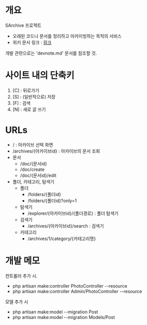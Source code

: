# 개요 
SArchive 프로젝트
* 오래된 코드나 문서를 정리하고 아카이빙하는 목적의 서비스
* 위키 문서 링크 : [링크](https://swiki.asv.kr/wiki/개발:SARChive_프로젝트)


개발 관련으로는 'devnote.md' 문서를 참조할 것.


# 사이트 내의 단축키

1. [C] : 뒤로가기
2. [S] : (일반적으로) 저장
3. [F] : 검색
4. [N] : 새로 글 쓰기



# URLs
* / : 아카이브 선택 화면
* /archives/{아카이브id} : 아카이브의 문서 조회
* 문서
  * /doc/{문서id}
  * /doc/create
  * /doc/{문서id}/edit
* 폴더, 카테고리, 탐색기
  * 폴더
    * /folders/{폴더id}
    * /folders/{폴더id}?only=1
  * 탐색기
    * /explorer/{아카이브id}/{폴더경로} : 폴더 탐색기
  * 검색기
    * /archives/{아카이브id}/search : 검색기
  * 카테고리
    * /archives/1/category/{카테고리명}



# 개발 메모
컨트롤러 추가 시. 

* php artisan make:controller PhotoController --resource
* php artisan make:controller Admin/PhotoController --resource



모델 추가 시

* php artisan make:model --migration Post
* php artisan make:model --migration Models/Post
